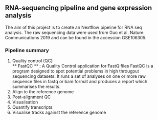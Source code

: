## RNA-sequencing pipeline and gene expression analysis </br>
The aim of this project is to create an Nextflow pipeline for RNA seq analysis. The raw sequencing data were used from Guo et al. Nature Communications 2019 and can be found in the accession GSE106305. <br>
<h3>Pipeline summary</h3>

  1) Quality control (QC)<br/>
  ** FastQC ** : A Quality Control application for FastQ files
    FastQC is a program designed to spot potential problems in high througput sequencing datasets. It runs a set of analyses on one or more raw sequence files in fastq or bam         format and produces a report which summarises the results.
  2) Align to the reference genome<br/>
  3) Post-alignment QC<br/>
  4) Visualisation<br/>
  5) Quantify transcripts<br/>
  6) Visualise tracks against the reference genome<br/>
